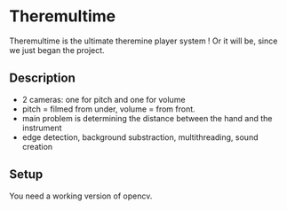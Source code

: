 # Theremultime

Theremultime is the ultimate theremine player system !
Or it will be, since we just began the project.

## Description

  -  2 cameras: one for pitch and one for volume
  -  pitch = filmed from under, volume = from front.
  -  main problem is determining the distance between the hand and the instrument
  -  edge detection, background substraction, multithreading, sound creation

## Setup

You need a working version of opencv.

